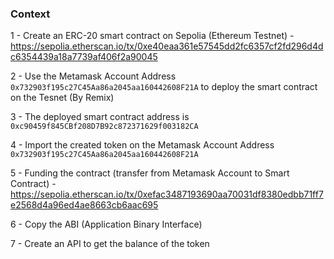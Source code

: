 ### Context

1 - Create an ERC-20 smart contract on Sepolia (Ethereum Testnet) - https://sepolia.etherscan.io/tx/0xe40eaa361e57545dd2fc6357cf2fd296d4dc6354439a18a7739af406f2a90045

2 - Use the Metamask Account Address `0x732903f195c27C45Aa86a2045aa160442608F21A` to deploy the smart contract on the Tesnet (By Remix)

3 - The deployed smart contract address is `0xc90459f845CBf208D7B92c872371629f003182CA`

4 - Import the created token on the Metamask Account Address `0x732903f195c27C45Aa86a2045aa160442608F21A`

5 - Funding the contract (transfer from Metamask Account to Smart Contract) - https://sepolia.etherscan.io/tx/0xefac3487193690aa70031df8380edbb71ff7e2568d4a96ed4ae8663cb6aac695

6 - Copy the ABI (Application Binary Interface)

7 - Create an API to get the balance of the token
